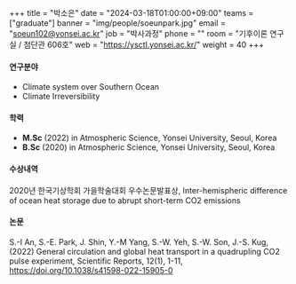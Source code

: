 +++
title = "박소은"
date = "2024-03-18T01:00:00+09:00"
teams = ["graduate"]
banner = "img/people/soeunpark.jpg"
email = "soeun102@yonsei.ac.kr"
job = "박사과정"
phone = ""
room = "기후이론 연구실 / 첨단관 606호"
web = "https://ysctl.yonsei.ac.kr/"
weight = 40
+++

#### 연구분야
 +  Climate system over Southern Ocean
 +  Climate Irreversibility

#### 학력
 + **M.Sc** (2022) in Atmospheric Science, Yonsei University, Seoul, Korea
 + **B.Sc** (2020) in Atmospheric Science, Yonsei University, Seoul, Korea

#### 수상내역
2020년 한국기상학회 가을학술대회 우수논문발표상, Inter-hemispheric difference of ocean heat storage due to abrupt short-term CO2 emissions
#### 논문
S.-I An, S.-E. Park, J. Shin, Y.-M Yang, S.-W. Yeh, S.-W. Son, J.-S. Kug, (2022) General circulation and global heat transport in a quadrupling CO2 pulse experiment, Scientific Reports, 12(1), 1-11, https://doi.org/10.1038/s41598-022-15905-0
